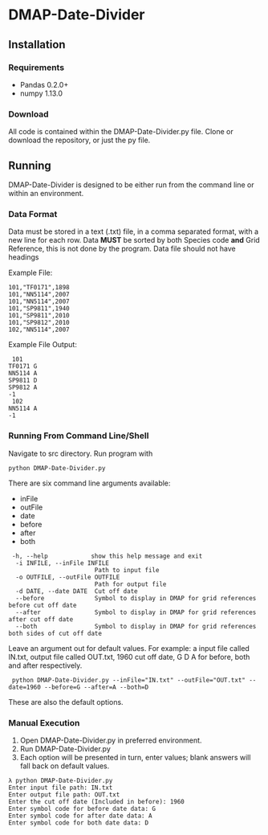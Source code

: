 # DMAP-Date-Divider
## Installation
### Requirements
* Pandas 0.2.0+
* numpy 1.13.0
### Download
All code is contained within the DMAP-Date-Divider.py file. Clone or download the repository, or just the py file.

## Running
DMAP-Date-Divider is designed to be either run from the command line or within an environment.

### Data Format
Data must be stored in a text (.txt) file, in a comma separated format, with a new line for each row.
Data **MUST** be sorted by both Species code **and** Grid Reference, this is not done by the program.
Data file should not have headings

Example File:
```
101,"TF0171",1898
101,"NN5114",2007
101,"NN5114",2007
101,"SP9811",1940
101,"SP9811",2010
101,"SP9812",2010
102,"NN5114",2007
```
Example File Output:
```
 101
TF0171 G
NN5114 A
SP9811 D
SP9812 A
-1
 102
NN5114 A
-1

```
### Running From Command Line/Shell
Navigate to src directory.
Run program with
```
python DMAP-Date-Divider.py
```
There are six command line arguments available:
* inFile
* outFile
* date
* before
* after
* both
```
 -h, --help            show this help message and exit
  -i INFILE, --inFile INFILE
                        Path to input file
  -o OUTFILE, --outFile OUTFILE
                        Path for output file
  -d DATE, --date DATE  Cut off date
  --before 				Symbol to display in DMAP for grid references before cut off date
  --after 				Symbol to display in DMAP for grid references after cut off date
  --both 				Symbol to display in DMAP for grid references both sides of cut off date
```
Leave an argument out for default values.
For example: a input file called IN.txt, output file called OUT.txt, 1960 cut off date, G D A for before, both and after respectively.
```
 python DMAP-Date-Divider.py --inFile="IN.txt" --outFile="OUT.txt" --date=1960 --before=G --after=A --both=D
 ```
 These are also the default options.
### Manual Execution
1. Open DMAP-Date-Divider.py in preferred environment.
2. Run DMAP-Date-Divider.py
3. Each option will be presented in turn, enter values; blank answers will fall back on default values.
 ```
λ python DMAP-Date-Divider.py
Enter input file path: IN.txt
Enter output file path: OUT.txt
Enter the cut off date (Included in before): 1960
Enter symbol code for before date data: G
Enter symbol code for after date data: A
Enter symbol code for both date data: D
```
